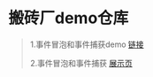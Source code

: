 # 搬砖厂demo仓库
>1.事件冒泡和事件捕获demo [链接](https://github.com/Himmas/Himmas_demo/tree/gh-pages/event_bubbling)
>
>2.事件冒泡和事件捕获 [展示页](http://himmas.github.io/Himmas_demo/event_bubbling/index.html)
